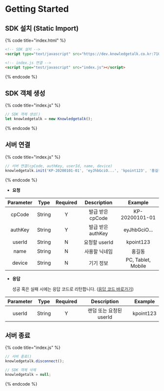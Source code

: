 # Getting Started

## SDK 설치 (Static Import)

{% code title="index.html" %}
```html
<!-- SDK 설치 -->
<script type="text/javascript" src="https://dev.knowledgetalk.co.kr:7102/knowledgetalk.min.js"></script>

<!-- index.js 연결 -->
<script type="test/javascript" src="index.js"></script>
```
{% endcode %}

## SDK 객체 생성

{% code title="index.js" %}
```javascript
// SDK 객체 생성()
let knowledgetalk = new Knowledgetalk();
```
{% endcode %}

## 서버 연결

{% code title="index.js" %}
```javascript
// 서버 연결(cpCode, authKey, userId, name, device)
knowledgetalk.init('KP-20200101-01', 'eyJhbGciO...', 'kpoint123', '홍길동', 'Galaxy Tab');
```
{% endcode %}

* **요청**

| **Parameter** | **Type** | **Required** |     **Description**      |    **Example**    |
| :----------: | :------: | :-----------: | :---------------: | :------------: |
|    cpCode    |  String  |       Y       | 발급 받은 cpCode  | KP-20200101-01 |
|   authKey    |  String  |       Y       | 발급 받은 authKey | eyJhbGciO...  |
|    userId    |  String  |       N       |   요청할 userId   |   kpoint123    |
|     name     |  String  |       N       |   사용할 닉네임   |     홍길동     |
|    device    |  String  |       N       |     기기 정보     |   PC, Tablet, Mobile   |

*   **응답**

    성공 혹은 실패 시에는 응답 코드로 리턴합니다. ([응답 코드 바로가기](code.md))

| **Parameter** | **Type** | **Required** |        **Description**         | **Example**  |
| :----------: | :------: | :-----------: | :---------------------: | :-------: |
|    userId    |  String  |       Y       | 랜덤 또는 요청된 userId | kpoint123 |

## 서버 종료

{% code title="index.js" %}
```javascript
// 서버 종료()
knowledgetalk.disconnect();

// SDK 객체 삭제
knowledgetalk = null;
```
{% endcode %}
